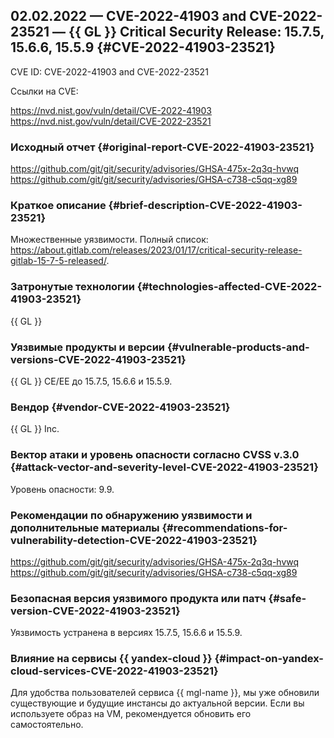 ## 02.02.2022 — CVE-2022-41903 and CVE-2022-23521 — {{ GL }} Critical Security Release: 15.7.5, 15.6.6, 15.5.9 {#CVE-2022-41903-23521}

CVE ID: CVE-2022-41903 and CVE-2022-23521

Ссылки на CVE:

<https://nvd.nist.gov/vuln/detail/CVE-2022-41903>
<https://nvd.nist.gov/vuln/detail/CVE-2022-23521>

### Исходный отчет {#original-report-CVE-2022-41903-23521}

<https://github.com/git/git/security/advisories/GHSA-475x-2q3q-hvwq>
<https://github.com/git/git/security/advisories/GHSA-c738-c5qq-xg89>

### Краткое описание {#brief-description-CVE-2022-41903-23521}

Множественные уязвимости. Полный список: <https://about.gitlab.com/releases/2023/01/17/critical-security-release-gitlab-15-7-5-released/>.

### Затронутые технологии {#technologies-affected-CVE-2022-41903-23521}

{{ GL }}

### Уязвимые продукты и версии {#vulnerable-products-and-versions-CVE-2022-41903-23521}

{{ GL }} CE/EE до 15.7.5, 15.6.6 и 15.5.9.

### Вендор {#vendor-CVE-2022-41903-23521}

{{ GL }} Inc.

### Вектор атаки и уровень опасности согласно CVSS v.3.0 {#attack-vector-and-severity-level-CVE-2022-41903-23521}

Уровень опасности: 9.9.

### Рекомендации по обнаружению уязвимости и дополнительные материалы {#recommendations-for-vulnerability-detection-CVE-2022-41903-23521}

<https://github.com/git/git/security/advisories/GHSA-475x-2q3q-hvwq>
<https://github.com/git/git/security/advisories/GHSA-c738-c5qq-xg89>

### Безопасная версия уязвимого продукта или патч {#safe-version-CVE-2022-41903-23521}

Уязвимость устранена в версиях 15.7.5, 15.6.6 и 15.5.9.

### Влияние на сервисы {{ yandex-cloud }} {#impact-on-yandex-cloud-services-CVE-2022-41903-23521}

Для удобства пользователей сервиса {{ mgl-name }}, мы уже обновили существующие и будущие инстансы до актуальной версии. Если вы используете образ на VM, рекомендуется обновить его самостоятельно.
